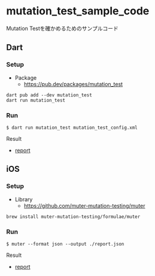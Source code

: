 # mutation_test_sample_code
Mutation Testを確かめるためのサンプルコード

## Dart
### Setup
 - Package
   - https://pub.dev/packages/mutation_test

```
dart pub add --dev mutation_test
dart run mutation_test
```


### Run

```
$ dart run mutation_test mutation_test_config.xml
```


Result

- [report](./dart/mutation-test-report/mutation-test-report.html)


## iOS
### Setup
 - Library
   - https://github.com/muter-mutation-testing/muter

```
brew install muter-mutation-testing/formulae/muter
```


### Run

```
$ muter --format json --output ./report.json 
```

Result

- [report](./ios/report.html)
